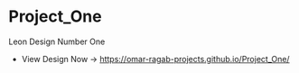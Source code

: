 # Project_One
Leon Design Number One
* View Design Now ->
  https://omar-ragab-projects.github.io/Project_One/
